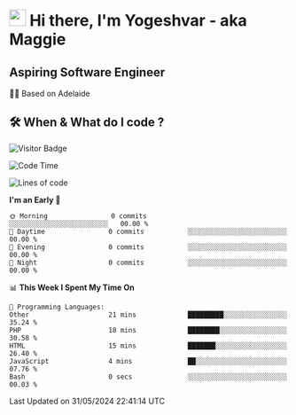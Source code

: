 <h1><img src="https://emojis.slackmojis.com/emojis/images/1531849430/4246/blob-sunglasses.gif?1531849430" width="30"/> Hi there, I'm Yogeshvar - aka Maggie</h1>

## Aspiring Software Engineer
🏂🏻  Based on Adelaide 

## 🛠 When & What do I code ?  

![Visitor Badge](https://visitor-badge.feriirawann.repl.co?username=yogeshvar&repo=yogeshvar&label=Visitors&style=plastic&color=%23457BFF&contentType=svg)

<!--START_SECTION:waka-->
![Code Time](http://img.shields.io/badge/Code%20Time-2%2C901%20hrs%2037%20mins-blue)

![Lines of code](https://img.shields.io/badge/From%20Hello%20World%20I%27ve%20Written-0%20lines%20of%20code-blue)

**I'm an Early 🐤** 

```text
🌞 Morning                0 commits           ░░░░░░░░░░░░░░░░░░░░░░░░░   00.00 % 
🌆 Daytime                0 commits           ░░░░░░░░░░░░░░░░░░░░░░░░░   00.00 % 
🌃 Evening                0 commits           ░░░░░░░░░░░░░░░░░░░░░░░░░   00.00 % 
🌙 Night                  0 commits           ░░░░░░░░░░░░░░░░░░░░░░░░░   00.00 % 
```


📊 **This Week I Spent My Time On** 

```text
💬 Programming Languages: 
Other                    21 mins             █████████░░░░░░░░░░░░░░░░   35.24 % 
PHP                      18 mins             ████████░░░░░░░░░░░░░░░░░   30.58 % 
HTML                     15 mins             ███████░░░░░░░░░░░░░░░░░░   26.40 % 
JavaScript               4 mins              ██░░░░░░░░░░░░░░░░░░░░░░░   07.76 % 
Bash                     0 secs              ░░░░░░░░░░░░░░░░░░░░░░░░░   00.03 % 
```


 Last Updated on 31/05/2024 22:41:14 UTC
<!--END_SECTION:waka-->
